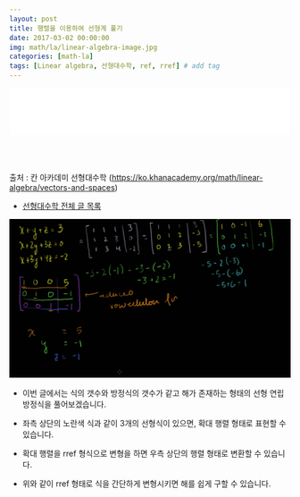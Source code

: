 ```yaml
---
layout: post
title: 행렬을 이용하여 선형계 풀기
date: 2017-03-02 00:00:00
img: math/la/linear-algebra-image.jpg
categories: [math-la] 
tags: [Linear algebra, 선형대수학, ref, rref] # add tag
---
```


<iframe src="//partners.coupang.com/cdn/redirect?url=customjs%2Faffiliate%2Fsearch-bar%2F0.0.3%2Flogo-01.html%3FtrackingCode%3DAF1042200" width="100%" height="85" frameborder="0" scrolling="no"></iframe>

<br><br>

출처 : 칸 아카데미 선형대수학 (https://ko.khanacademy.org/math/linear-algebra/vectors-and-spaces)

+ [선형대수학 전체 글 목록](https://gaussian37.github.io/math-la-Linear-Algebra-Table/)

 
<img src="../assets/img/math/la/rref2/1.png" alt="Drawing" style="width: 600px;"/>

+ 이번 글에서는 식의 갯수와 방정식의 갯수가 같고 해가 존재하는 형태의 선형 연립 방정식을 풀어보겠습니다.

+ 좌측 상단의 노란색 식과 같이 3개의 선형식이 있으면, 확대 행렬 형태로 표현할 수 있습니다.
+ 확대 행렬을 rref 형식으로 변형을 하면 우측 상단의 행렬 형태로 변환할 수 있습니다.
+ 위와 같이 rref 형태로 식을 간단하게 변형시키면 해를 쉽게 구할 수 있습니다.